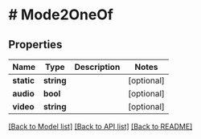 # # Mode2OneOf

## Properties

Name | Type | Description | Notes
------------ | ------------- | ------------- | -------------
**static** | **string** |  | [optional]
**audio** | **bool** |  | [optional]
**video** | **string** |  | [optional]

[[Back to Model list]](../../README.md#models) [[Back to API list]](../../README.md#endpoints) [[Back to README]](../../README.md)
